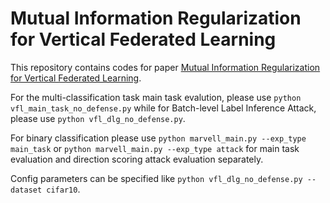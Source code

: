 # Mutual Information Regularization for Vertical Federated Learning

This repository contains codes for paper [Mutual Information Regularization for Vertical Federated Learning](https://arxiv.org/abs/2301.01142). 

For the multi-classification task main task evalution, please use `python vfl_main_task_no_defense.py` while for Batch-level Label Inference Attack, please use `python vfl_dlg_no_defense.py`. 

For binary classification please use `python marvell_main.py --exp_type main_task` or  `python marvell_main.py --exp_type attack` for main task evaluation and direction scoring attack evaluation separately.

Config parameters can be specified like `python vfl_dlg_no_defense.py --dataset cifar10`.